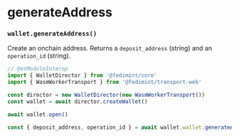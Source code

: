 # generateAddress

### `wallet.generateAddress()`

Create an onchain address. Returns a `deposit_address` (string) and an `operation_id` (string).

```ts twoslash
// @esModuleInterop
import { WalletDirector } from '@fedimint/core'
import { WasmWorkerTransport } from '@fedimint/transport-web'

const director = new WalletDirector(new WasmWorkerTransport())
const wallet = await director.createWallet()

await wallet.open()

const { deposit_address, operation_id } = await wallet.wallet.generateAddress() // [!code focus]
```
